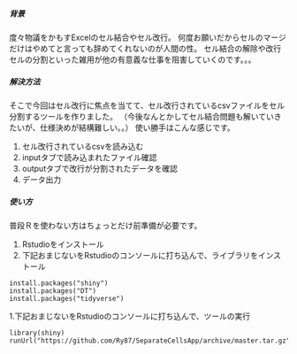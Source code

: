 ##### 背景
度々物議をかもすExcelのセル結合やセル改行。
何度お願いだからセルのマージだけはやめてと言っても辞めてくれないのが人間の性。
セル結合の解除や改行セルの分割といった雑用が他の有意義な仕事を阻害していくのです。。。

##### 解決方法
そこで今回はセル改行に焦点を当てて、セル改行されているcsvファイルをセル分割するツールを作りました。
（今後なんとかしてセル結合問題も解いていきたいが、仕様決めが結構難しい。。）
使い勝手はこんな感じです。
1. セル改行されているcsvを読み込む
1. inputタブで読み込まれたファイル確認
1. outputタブで改行が分割されたデータを確認
1. データ出力



##### 使い方
普段Ｒを使わない方はちょっとだけ前準備が必要です。
1. Rstudioをインストール
1. 下記おまじないをRstudioのコンソールに打ち込んで、ライブラリをインストール
```
install.packages("shiny")
install.packages("DT")
install.packages("tidyverse")
```
1.下記おまじないをRstudioのコンソールに打ち込んで、ツールの実行
```
library(shiny)  
runUrl("https://github.com/Ry87/SeparateCellsApp/archive/master.tar.gz")
```
